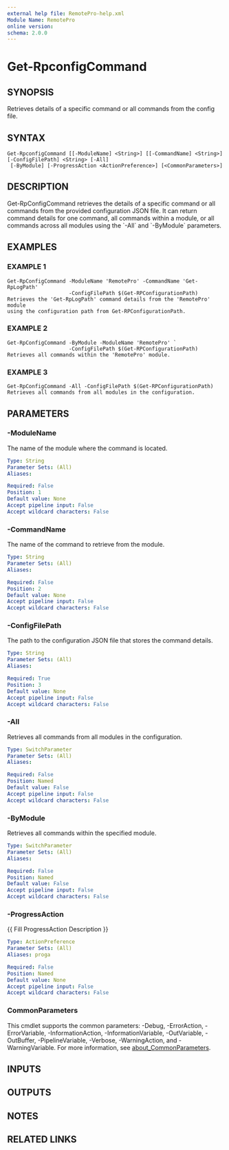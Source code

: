 ```yaml
---
external help file: RemotePro-help.xml
Module Name: RemotePro
online version:
schema: 2.0.0
---
```


# Get-RpconfigCommand

## SYNOPSIS
Retrieves details of a specific command or all commands from the config file.

## SYNTAX

```
Get-RpconfigCommand [[-ModuleName] <String>] [[-CommandName] <String>] [-ConfigFilePath] <String> [-All]
 [-ByModule] [-ProgressAction <ActionPreference>] [<CommonParameters>]
```

## DESCRIPTION
Get-RpConfigCommand retrieves the details of a specific command or all
commands from the provided configuration JSON file.
It can return command
details for one command, all commands within a module, or all commands
across all modules using the \`-All\` and \`-ByModule\` parameters.

## EXAMPLES

### EXAMPLE 1
```
Get-RpConfigCommand -ModuleName 'RemotePro' -CommandName 'Get-RpLogPath' `
                    -ConfigFilePath $(Get-RPConfigurationPath)
Retrieves the 'Get-RpLogPath' command details from the 'RemotePro' module
using the configuration path from Get-RPConfigurationPath.
```

### EXAMPLE 2
```
Get-RpConfigCommand -ByModule -ModuleName 'RemotePro' `
                    -ConfigFilePath $(Get-RPConfigurationPath)
Retrieves all commands within the 'RemotePro' module.
```

### EXAMPLE 3
```
Get-RpConfigCommand -All -ConfigFilePath $(Get-RPConfigurationPath)
Retrieves all commands from all modules in the configuration.
```

## PARAMETERS

### -ModuleName
The name of the module where the command is located.

```yaml
Type: String
Parameter Sets: (All)
Aliases:

Required: False
Position: 1
Default value: None
Accept pipeline input: False
Accept wildcard characters: False
```

### -CommandName
The name of the command to retrieve from the module.

```yaml
Type: String
Parameter Sets: (All)
Aliases:

Required: False
Position: 2
Default value: None
Accept pipeline input: False
Accept wildcard characters: False
```

### -ConfigFilePath
The path to the configuration JSON file that stores the command details.

```yaml
Type: String
Parameter Sets: (All)
Aliases:

Required: True
Position: 3
Default value: None
Accept pipeline input: False
Accept wildcard characters: False
```

### -All
Retrieves all commands from all modules in the configuration.

```yaml
Type: SwitchParameter
Parameter Sets: (All)
Aliases:

Required: False
Position: Named
Default value: False
Accept pipeline input: False
Accept wildcard characters: False
```

### -ByModule
Retrieves all commands within the specified module.

```yaml
Type: SwitchParameter
Parameter Sets: (All)
Aliases:

Required: False
Position: Named
Default value: False
Accept pipeline input: False
Accept wildcard characters: False
```

### -ProgressAction
{{ Fill ProgressAction Description }}

```yaml
Type: ActionPreference
Parameter Sets: (All)
Aliases: proga

Required: False
Position: Named
Default value: None
Accept pipeline input: False
Accept wildcard characters: False
```

### CommonParameters
This cmdlet supports the common parameters: -Debug, -ErrorAction, -ErrorVariable, -InformationAction, -InformationVariable, -OutVariable, -OutBuffer, -PipelineVariable, -Verbose, -WarningAction, and -WarningVariable. For more information, see [about_CommonParameters](http://go.microsoft.com/fwlink/?LinkID=113216).

## INPUTS

## OUTPUTS

## NOTES

## RELATED LINKS

